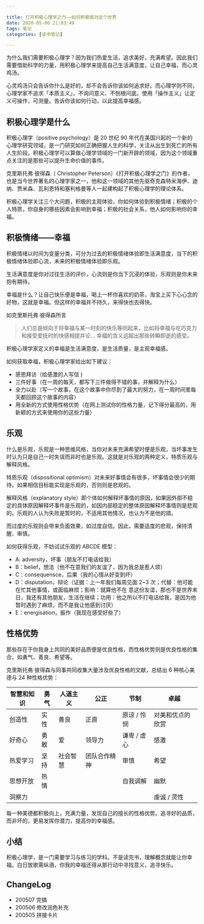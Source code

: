 ```yaml
---

title: 打开积极心理学之门——如何积极面对这个世界
date: 2020-05-06 21:03:49
tags: 笔记
categories: [读书笔记]

---
```


为什么我们需要积极心理学？因为我们热爱生活，追求美好，充满希望。因此我们需要借助科学的力量，用积极心理学来提高自己生活满意度，让自己幸福，而心灵鸡汤。
<!--more-->
心灵鸡汤只会告诉你什么是好的，却不会告诉你该如何追求好。而心理学则不同，心理学家不追求「本质主义」，不询问意义、不刨根问底。使用「操作主义」让定义可操作，可测量。告诉你该如何行动，以此提高幸福感。

## 积极心理学是什么

积极心理学（positive psychology）是 20 世纪 90 年代在美国兴起的一个新的心理学研究领域，是一门研究如何正确把握人生的科学，关注从出生到死亡的所有人生阶段。积极心理学可以算做心理学领域的一门新开辟的领域，因为这个领域重点关注的是那些可以提升生命价值的事件。

克里斯托弗·彼得森（ Christopher Peterson）《打开积极心理学之门》的作者，也是当今世界著名的心理学家之一，他和这一领域的其他先驱奇克森特米海伊、迪纳、贾米森、瓦利恩特和塞利格曼等人一起建构起了积极心理学的理论体系。

积极心理学关注三个大问题，积极的主观体验，你如何体验到积极情绪；积极的个人特质，你自身的哪些因素会影响到幸福；积极的社会关系，他人如何影响你的幸福。

## 积极情绪——幸福

积极情绪以时间为变量分类，可分为过去的积极情绪体验即生活满意度，当下的积极情绪体验即心流，未来的积极情绪体验即乐观。

生活满意度是你对过往生活的评价，心流则是你当下沉浸的体验，乐观则是你未来抱有期待。

幸福是什么？让自己快乐便是幸福，喝上一杯你喜欢的奶茶，淘宝上买下心心念的好物，这就是幸福。但这样的幸福并不持久，来得快也去得快。

如克里斯托弗·彼得森所言

> 人们总是倾向于将幸福与某一时刻的快乐等同起来，比如将幸福与吃巧克力和接受爱抚时的快感相提并论... 幸福的含义远超出那些转瞬即逝的感受。

积极心理学家定义的幸福是生活满意度，是生活质量，是主观幸福感。

如何获取幸福，积极心理学家给出如下建议：

- 感恩拜访（给感激的人写信 )
- 三件好事（在一周的每天，都写下三件做得不错的事，并解释为什么）
- 全力以赴（写一个故事，在这个故事中你尽到了最大的努力，在一周时间里每天都回顾这个故事的内容）
- 用全新的方式使用性格优势（在网上测试你的性格力量，记下得分最高的，用新颖的方式来使用你的这些力量）

## 乐观

什么是乐观，乐观是一种思维风格，当你对未来充满希望时便是乐观，当坏事发生时认为只是自己一时失误而非时也是乐观。这就是对乐观的两种定义，特质乐观与解释风格。

特质乐观（dispositional optimism）对未来好事情会有很多，坏事情会很少的期待。如果相信目标能实现是乐观的，否则则是悲观的。

解释风格（explanatory style）即个体如何解释坏事情的原因，如果因外部不稳定的具体原因解释坏事件是乐观的，如因内部稳定的整体原因解释坏事情则是悲观的。乐观的人认为失败是暂时的，不适用其他情况，也认为不是他的错。

而过度的乐观则会带来负面效果，如过度自信。因此，需要适度的悲观，保持清醒、审慎。

如何获得乐观，不妨试试乐观的 ABCDE 模型：

- A: adversity，坏事（朋友不打电话给我）
- B：belief，想法（他不在意我们的友谊了，因为我总是惹人烦）
- C：consequensce，后果（我的心情从好变到坏）
- D：disputation，辩论（证据：上一年我们每周见面 2~3 次；代替：他可能在忙其他事情，或面临麻烦；影响：就算他不在 意这份友谊，那也不是世界末日，我还有其他朋友，生活在继续；功用：他之所以不打电话给我，是因为他暂时遇到了麻烦，而不是我让他感到讨厌）
- E：energisation，振作（我现在感受好些了）

## 性格优势

那些存在于你我身上共同的美好品质便是优良性格，而性格优势则是优良性格的集合，如勇气、善良、希望等。

克里斯托弗·彼得森与同事共同收集大量涉及优良性格的文献，总结出 6 种核心美德与 24 种性格优势：

| 智慧和知识 | 勇气 | 人道主义 | 公正         | 节制      | 卓越             |
| ---------- | ---- | -------- | ------------ | --------- | ---------------- |
| 创造性     | 实性 | 善良     | 正直         | 原谅 / 怜悯 | 对美和优点的欣赏 |
| 好奇心     | 勇敢 | 爱       | 领导力       | 谦卑 / 虚心 | 感激             |
| 热爱学习   | 坚持 | 社会智慧 | 团队合作精神 | 审慎      | 希望             |
| 思想开放   | 热情 |          |              | 自我调解  | 幽默             |
| 洞察力     |      |          |              |           | 虔诚 / 灵性        |

每一种美德都积极向上，充满力量，发现自己的擅长的性格优势。追寻好的品质，而非坏的，更易发挥你潜力，提高你的幸福感。

## 小结

积极心理学，是一门需要学习与练习的学科。不是读完书，理解概念就能让你幸福。白日放歌需纵酒，你我的幸福还得从那行动中寻找意义，追寻快乐。

## ChangeLog

- 200507 完搞
- 200506 修改润色补充
- 200505 拼接卡片
